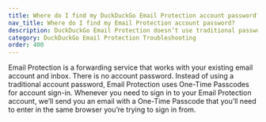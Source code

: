 ```yaml
---
title: Where do I find my DuckDuckGo Email Protection account password?
nav_title: Where do I find my Email Protection account password?
description: DuckDuckGo Email Protection doesn’t use traditional passwords. We’ll send you a One-Time Passcode that allows you to securely sign-in whenever you need to.
category: DuckDuckGo Email Protection Troubleshooting
order: 400
---
```


Email Protection is a forwarding service that works with your existing email account and inbox. There is no account password. Instead of using a traditional account password, Email Protection uses One-Time Passcodes for account sign-in. Whenever you need to sign in to your Email Protection account, we’ll send you an email with a One-Time Passcode that you’ll need to enter in the same browser you’re trying to sign in from.
